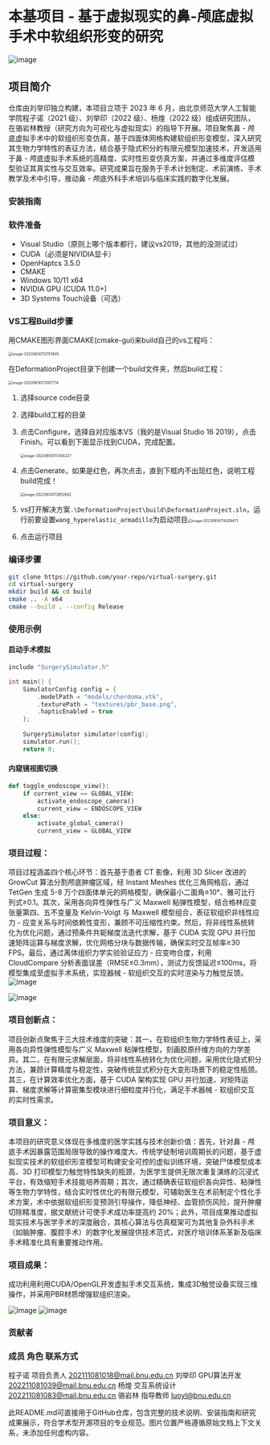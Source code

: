 # 本基项目 - 基于虚拟现实的鼻-颅底虚拟手术中软组织形变的研究  

![image](https://github.com/user-attachments/assets/aeb4a8ac-4b33-4f10-9891-03d7affccf2a)  

## 项目简介
   仓库由刘举印独立构建，本项目立项于 2023 年 6 月，由北京师范大学人工智能学院程子诺（2021 级）、刘举印（2022 级）、杨煌（2022 级）组成研究团队，在骆岩林教授（研究方向为可视化与虚拟现实）的指导下开展。项目聚焦鼻 - 颅底虚拟手术中的软组织形变仿真，基于四面体网格构建软组织形变模型，深入研究其生物力学特性的表征方法，结合基于隐式积分的有限元模型加速技术，开发适用于鼻 - 颅底虚拟手术系统的高精度、实时性形变仿真方案，并通过多维度评估模型验证其真实性与交互效率。研究成果旨在服务于手术计划制定、术前演练、手术教学及术中引导，推动鼻 - 颅底外科手术培训与临床实践的数字化发展。

### 安装指南

### 软件准备
- Visual Studio（原则上哪个版本都行，建议vs2019，其他的没测试过）
- CUDA（必须是NIVIDIA显卡）
- OpenHaptcs 3.5.0
- CMAKE
- Windows 10/11 x64
- NVIDIA GPU (CUDA 11.0+)
- 3D Systems Touch设备（可选）
### VS工程Build步骤

用CMAKE图形界面CMAKE(cmake-gui)来build自己的vs工程吗：

<img src="https://gitee.com/mostig/csdn-image/raw/master/data/image-20230614172757845.png" alt="image-20230614172757845" style="zoom:50%;" />

在DeformationProject目录下创建一个build文件夹，然后build工程：

<img src="https://gitee.com/mostig/csdn-image/raw/master/data/image-20230614173007714.png" alt="image-20230614173007714" style="zoom: 50%;" />

1. 选择source code目录

2. 选择build工程的目录

3. 点击Configure，选择自对应版本VS（我的是Visual Studio 16 2019），点击Finish。可以看到下面显示找到CUDA，完成配置。

   <img src="https://gitee.com/mostig/csdn-image/raw/master/data/image-20230614173454227.png" alt="image-20230614173454227" style="zoom: 50%;" />

4. 点击Generate，如果是红色，再次点击，直到下框内不出现红色，说明工程build完成！

   <img src="https://gitee.com/mostig/csdn-image/raw/master/data/image-20230614173652642.png" alt="image-20230614173652642" style="zoom:50%;" />

 5. vs打开解决方案`.\DeformationProject\build\DeformationProject.sln`，运行前要设置`wang_hyperelastic_armadillo`为启动项目<img src="https://gitee.com/mostig/csdn-image/raw/master/data/image-20230614174209471.png" alt="image-20230614174209471" style="zoom:50%;" />

 6. 点击运行项目


### 编译步骤

```bash
git clone https://github.com/your-repo/virtual-surgery.git
cd virtual-surgery
mkdir build && cd build
cmake .. -A x64
cmake --build . --config Release
```
### 使用示例
#### 启动手术模拟

```cpp
include "SurgerySimulator.h"

int main() {
    SimulatorConfig config = {
        .modelPath = "models/chordoma.vtk",
        .texturePath = "textures/pbr_base.png",
        .hapticEnabled = true
    };
    
    SurgerySimulator simulator(config);
    simulator.run();
    return 0;
```
#### 内窥镜视图切换

```python
def toggle_endoscope_view():
    if current_view == GLOBAL_VIEW:
        activate_endoscope_camera()
        current_view = ENDOSCOPE_VIEW
    else:
        activate_global_camera()
        current_view = GLOBAL_VIEW
```

### 项目过程：
  项目过程涵盖四个核心环节：首先基于患者 CT 影像，利用 3D Slicer 改进的 GrowCut 算法分割颅底肿瘤区域，经 Instant Meshes 优化三角网格后，通过 TetGen 生成 5-8 万个四面体单元的网格模型，确保最小二面角≥10°、雅可比行列式≥0.1。其次，采用各向异性弹性与广义 Maxwell 粘弹性模型，结合格林应变张量第四、五不变量及 Kelvin-Voigt 与 Maxwell 模型组合，表征软组织非线性应力 - 应变关系与时间依赖性变形，兼顾不可压缩性约束。然后，将非线性系统转化为优化问题，通过预条件共轭梯度法迭代求解，基于 CUDA 实现 GPU 并行加速矩阵运算与梯度求解，优化网格分块与数据传输，确保实时交互帧率≥30 FPS。最后，通过离体组织力学实验验证应力 - 应变吻合度，利用 CloudCompare 分析表面误差（RMSE≤0.3mm），测试力反馈延迟≤100ms，将模型集成至虚拟手术系统，实现器械 - 软组织交互的实时渲染与力触觉反馈。
![image](https://github.com/user-attachments/assets/2bf9f8b6-57ae-4541-8e3d-c031c6308c4e)

![image](https://github.com/user-attachments/assets/456bc49c-2377-41f4-a6b8-1cade8415b46)

### 项目创新点：
  项目创新点聚焦于三大技术维度的突破：其一，在软组织生物力学特性表征上，采用各向异性弹性模型与广义 Maxwell 粘弹性模型，刻画胶原纤维方向的力学差异。其二，在有限元求解层面，将非线性系统转化为优化问题，采用优化隐式积分方法，兼顾计算精度与稳定性，突破传统显式积分在大变形场景下的稳定性瓶颈。其三，在计算效率优化方面，基于 CUDA 架构实现 GPU 并行加速，对矩阵运算、梯度求解等计算密集型模块进行细粒度并行化，满足手术器械 - 软组织交互的实时性需求。

### 项目意义：
  本项目的研究意义体现在多维度的医学实践与技术创新价值：首先，针对鼻 - 颅底手术因暴露范围局限导致的操作难度大、传统学徒制培训周期长的问题，基于虚拟现实技术的软组织形变模型可构建安全可控的虚拟训练环境，突破尸体模型成本高、3D 打印模型力触觉特性缺失的瓶颈，为医学生提供无限次重复演练的沉浸式平台，有效缩短手术技能培养周期；其次，通过精确表征软组织各向异性、粘弹性等生物力学特性，结合实时性优化的有限元模型，可辅助医生在术前制定个性化手术方案，术中依据软组织形变预测引导操作，降低神经、血管损伤风险，提升肿瘤切除精准度，据文献统计可使手术成功率提高约 20%；此外，项目成果推动虚拟现实技术与医学手术的深度融合，其核心算法与仿真框架可为其他复杂外科手术（如脑肿瘤、腹腔手术）的数字化发展提供技术范式，对医疗培训体系革新及临床手术精准化具有重要推动作用。


### 项目成果：
成功利用利用CUDA/OpenGL开发虚拟手术交互系统，集成3D触觉设备实现三维操作，并采用PBR材质增强软组织渲染。

![image](https://github.com/user-attachments/assets/053ae4f8-75e1-41f0-a9e6-6d3771f7c694)
![image](https://github.com/user-attachments/assets/05411f98-7308-4309-b401-6eff6b134ac0)


### 贡献者
### 成员 角色 联系方式

程子诺 项目负责人 202111081018@mail.bnu.edu.cn
刘举印 GPU算法开发 202211081039@mail.bnu.edu.cn
杨煌 交互系统设计 202211081083@mail.bnu.edu.cn
骆岩林 指导教师 luoyl@bnu.edu.cn

此README.md可直接用于GitHub仓库，包含完整的技术说明、安装指南和研究成果展示，符合学术型开源项目的专业规范。图片位置严格遵循原始文档上下文关系，未添加任何虚构内容。
